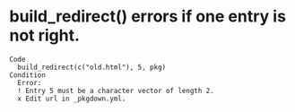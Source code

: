 # build_redirect() errors if one entry is not right.

    Code
      build_redirect(c("old.html"), 5, pkg)
    Condition
      Error:
      ! Entry 5 must be a character vector of length 2.
      x Edit url in _pkgdown.yml.

